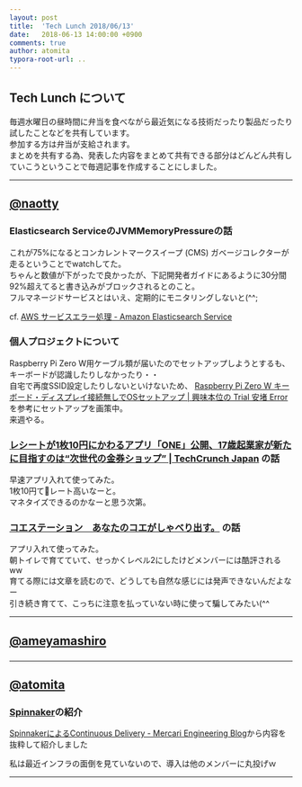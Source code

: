 ```yaml
---
layout: post
title:  'Tech Lunch 2018/06/13'
date:   2018-06-13 14:00:00 +0900
comments: true
author: atomita
typora-root-url: ..
---
```


## Tech Lunch について

毎週水曜日の昼時間に弁当を食べながら最近気になる技術だったり製品だったり試したことなどを共有しています。  
参加する方は弁当が支給されます。  
まとめを共有する為、発表した内容をまとめて共有できる部分はどんどん共有していこうということで毎週記事を作成することにしました。  

----

## [@naotty](https://github.com/naotty)

### Elasticsearch ServiceのJVMMemoryPressureの話
これが75%になるとコンカレントマークスイープ (CMS) ガベージコレクターが走るということでwatchしてた。  
ちゃんと数値が下がったで良かったが、下記開発者ガイドにあるように30分間92%超えてると書き込みがブロックされるとのこと。  
フルマネージドサービスとはいえ、定期的にモニタリングしないと(^^;  

cf. [AWS サービスエラー処理 \- Amazon Elasticsearch Service](https://docs.aws.amazon.com/ja_jp/elasticsearch-service/latest/developerguide/aes-handling-errors.html#aes-handling-errors-jvm_out_of_memory_error)


### 個人プロジェクトについて
Raspberry Pi Zero W用ケーブル類が届いたのでセットアップしようとするも、キーボードが認識したりしなかったり・・  
自宅で再度SSID設定したりしないといけないため、 [Raspberry Pi Zero W キーボード・ディスプレイ接続無しでOSセットアップ \| 興味本位の Trial 安堵 Error](http://www.e-risingstar.com/?p=1333) を参考にセットアップを画策中。  
来週やる。  


### [レシートが1枚10円にかわるアプリ「ONE」公開、17歳起業家が新たに目指すのは“次世代の金券ショップ” \| TechCrunch Japan](https://jp.techcrunch.com/2018/06/12/onefinancial-one/) の話
早速アプリ入れて使ってみた。  
1枚10円てレート高いなーと。  
マネタイズできるのかなーと思う次第。  


### [コエステーション　あなたのコエがしゃべり出す。](https://coestation.jp/) の話
アプリ入れて使ってみた。  
朝トイレで育てていて、せっかくレベル2にしたけどメンバーには酷評されるww  
育てる際には文章を読むので、どうしても自然な感じには発声できないんだよなー  
引き続き育てて、こっちに注意を払っていない時に使って騙してみたい(^^


----

## [@ameyamashiro](https://github.com/ameyamashiro)

### 

----

## [@atomita](https://github.com/atomita)

### [Spinnaker](https://www.spinnaker.io/)の紹介

[SpinnakerによるContinuous Delivery - Mercari Engineering Blog](http://tech.mercari.com/entry/2017/08/21/092743)から内容を抜粋して紹介しました

私は最近インフラの面倒を見ていないので、導入は他のメンバーに丸投げｗ


----
